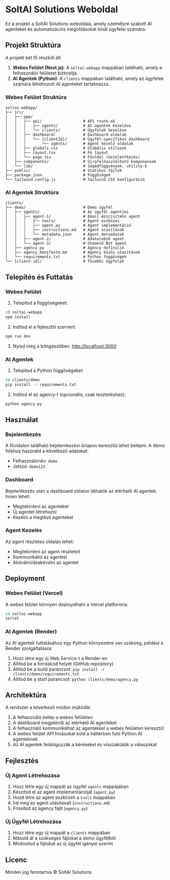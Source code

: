 # SoltAI Solutions Weboldal

Ez a projekt a SoltAI Solutions weboldala, amely személyre szabott AI agenteket és automatizációs megoldásokat kínál ügyfelei számára.

## Projekt Struktúra

A projekt két fő részből áll:

1. **Webes Felület (Next.js)**: A `soltai-webapp` mappában található, amely a felhasználói felületet biztosítja.
2. **AI Agentek (Python)**: A `clients` mappában található, amely az ügyfelek számára létrehozott AI agenteket tartalmazza.

### Webes Felület Struktúra

```
soltai-webapp/
├── src/
│   ├── app/
│   │   ├── api/                  # API route-ok
│   │   │   ├── agents/           # AI agentek kezelése
│   │   │   └── clients/          # Ügyfelek kezelése
│   │   ├── dashboard/            # Dashboard oldalak
│   │   │   └── [clientId]/       # Ügyfél-specifikus dashboard
│   │   │       └── agents/       # Agent kezelő oldalak
│   │   ├── globals.css           # Globális stílusok
│   │   ├── layout.tsx            # Fő layout
│   │   └── page.tsx              # Főoldal (bejelentkezés)
│   ├── components/               # Újrafelhasználható komponensek
│   └── lib/                      # Segédfüggvények, utility-k
├── public/                       # Statikus fájlok
├── package.json                  # Függőségek
└── tailwind.config.js            # Tailwind CSS konfiguráció
```

### AI Agentek Struktúra

```
clients/
├── demo/                         # Demo ügyfél
│   ├── agents/                   # Az ügyfél agentjei
│   │   ├── agent-1/              # Email Asszisztens agent
│   │   │   ├── tools/            # Agent eszközei
│   │   │   ├── agent.py          # Agent implementáció
│   │   │   ├── instructions.md   # Agent utasítások
│   │   │   └── metadata.json     # Agent metaadatok
│   │   ├── agent-2/              # Adatelemző agent
│   │   └── agent-3/              # Ütemező Bot agent
│   ├── agency.py                 # Agency definíció
│   ├── agency_manifesto.md       # Agency közös utasítások
│   └── requirements.txt          # Python függőségek
└── [client-id]/                  # További ügyfelek
```

## Telepítés és Futtatás

### Webes Felület

1. Telepítsd a függőségeket:

```bash
cd soltai-webapp
npm install
```

2. Indítsd el a fejlesztői szervert:

```bash
npm run dev
```

3. Nyisd meg a böngészőben: [http://localhost:3000](http://localhost:3000)

### AI Agentek

1. Telepítsd a Python függőségeket:

```bash
cd clients/demo
pip install -r requirements.txt
```

2. Indítsd el az agency-t (opcionális, csak teszteléshez):

```bash
python agency.py
```

## Használat

### Bejelentkezés

A főoldalon található bejelentkezési űrlapon keresztül lehet belépni. A demó fiókhoz használd a következő adatokat:
- Felhasználónév: `demo`
- Jelszó: `demo123`

### Dashboard

Bejelentkezés után a dashboard oldalon láthatók az elérhető AI agentek. Innen lehet:
- Megtekinteni az agenteket
- Új agentet létrehozni
- Kezelni a meglévő agenteket

### Agent Kezelés

Az agent részletes oldalán lehet:
- Megtekinteni az agent részleteit
- Kommunikálni az agenttel
- Aktiválni/deaktiválni az agentet

## Deployment

### Webes Felület (Vercel)

A webes felület könnyen deployolható a Vercel platformra:

```bash
cd soltai-webapp
vercel
```

### AI Agentek (Render)

Az AI agentek futtatásához egy Python környezetre van szükség, például a Render szolgáltatásra:

1. Hozz létre egy új Web Service-t a Render-en
2. Állítsd be a forráskód helyét (GitHub repository)
3. Állítsd be a build parancsot: `pip install -r clients/demo/requirements.txt`
4. Állítsd be a start parancsot: `python clients/demo/agency.py`

## Architektúra

A rendszer a következő módon működik:

1. A felhasználó belép a webes felületen
2. A dashboard megjeleníti az elérhető AI agenteket
3. A felhasználó kommunikálhat az agentekkel a webes felületen keresztül
4. A webes felület API hívásokat küld a háttérben futó Python AI agenteknek
5. Az AI agentek feldolgozzák a kéréseket és visszaküldik a válaszokat

## Fejlesztés

### Új Agent Létrehozása

1. Hozz létre egy új mappát az ügyfél `agents` mappájában
2. Készítsd el az agent implementációját (`agent.py`)
3. Hozd létre az agent eszközeit a `tools` mappában
4. Írd meg az agent utasításait (`instructions.md`)
5. Frissítsd az agency fájlt (`agency.py`)

### Új Ügyfél Létrehozása

1. Hozz létre egy új mappát a `clients` mappában
2. Másold át a szükséges fájlokat a demo ügyfélből
3. Módosítsd a fájlokat az új ügyfél igényei szerint

## Licenc

Minden jog fenntartva © SoltAI Solutions 